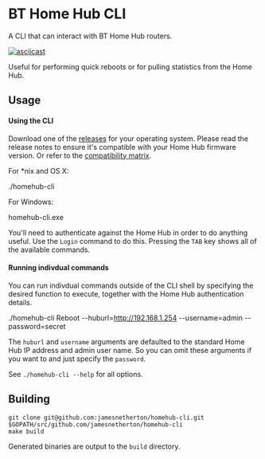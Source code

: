 # BT Home Hub CLI

A CLI that can interact with BT Home Hub routers.

[![asciicast](https://asciinema.org/a/4u35xe98mgj1lc7olrl1v0gie.png)](https://asciinema.org/a/4u35xe98mgj1lc7olrl1v0gie)

Useful for performing quick reboots or for pulling statistics from the Home Hub.

## Usage

#### Using the CLI

Download one of the [releases](https://github.com/jamesnetherton/homehub-cli/releases) for your operating system. Please read the release notes to ensure
it's compatible with your Home Hub firmware version. Or refer to the [compatibility matrix](matrix.md).

For *nix and OS X:

./homehub-cli

For Windows:

homehub-cli.exe

You'll need to authenticate against the Home Hub in order to do anything useful. Use the `Login` command to do this. Pressing the `TAB` key shows all of the available commands.

#### Running indivdual commands

You can run indivdual commands outside of the CLI shell by specifying the desired function to execute, together with the Home Hub authentication details.

./homehub-cli Reboot --huburl=http://192.168.1.254 --username=admin --password=secret

The `huburl` and `username` arguments are defaulted to the standard Home Hub IP address and admin user name. So you can omit these arguments if you want to and just specify the `password`.

See `./homehub-cli --help` for all options.

## Building

    git clone git@github.com:jamesnetherton/homehub-cli.git $GOPATH/src/github.com/jamesnetherton/homehub-cli
    make build

Generated binaries are output to the `build` directory.
